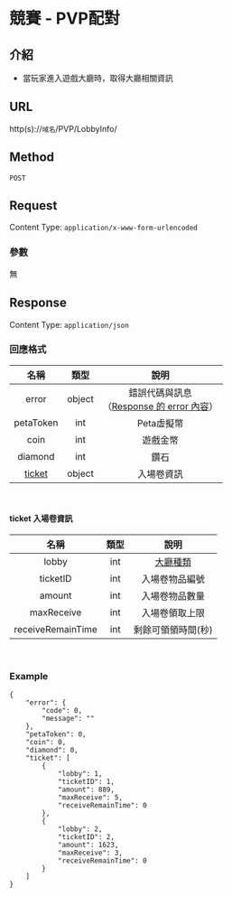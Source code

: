 # 競賽 - PVP配對

## 介紹

- 當玩家進入遊戲大廳時，取得大廳相關資訊

## URL

http(s)://`域名`/PVP/LobbyInfo/

## Method

`POST`

## Request

Content Type: `application/x-www-form-urlencoded`

### 參數

無

## Response

Content Type: `application/json`

### 回應格式

| 名稱 | 類型 | 說明 |
|:-:|:-:|:-:|
| error | object | 錯誤代碼與訊息<br>（[Response 的 error 內容](../response.md#error)） |
| petaToken | int | Peta虛擬幣 |
| coin | int | 遊戲金幣 |
| diamond | int | 鑽石 |
| [ticket](#ticket) | object | 入場卷資訊 |
<br>


#### <span id="ticket">ticket 入場卷資訊 </span>
| 名稱 | 類型 | 說明 |
|:-:|:-:|:-:|
| lobby | int | [大廳種類](../codes/race.md#lobby) |
| ticketID | int | 入場卷物品編號 |
| amount | int | 入場卷物品數量 |
| maxReceive | int | 入場卷領取上限 |
| receiveRemainTime | int | 剩餘可領領時間(秒) |
<br>


### Example
    {
        "error": {
            "code": 0,
            "message": ""
        },
        "petaToken": 0,
        "coin": 0,
        "diamond": 0,
        "ticket": [
            {
                "lobby": 1,
                "ticketID": 1,
                "amount": 889,
                "maxReceive": 5,
                "receiveRemainTime": 0
            },
            {
                "lobby": 2,
                "ticketID": 2,
                "amount": 1623,
                "maxReceive": 3,
                "receiveRemainTime": 0
            }
        ]
    }